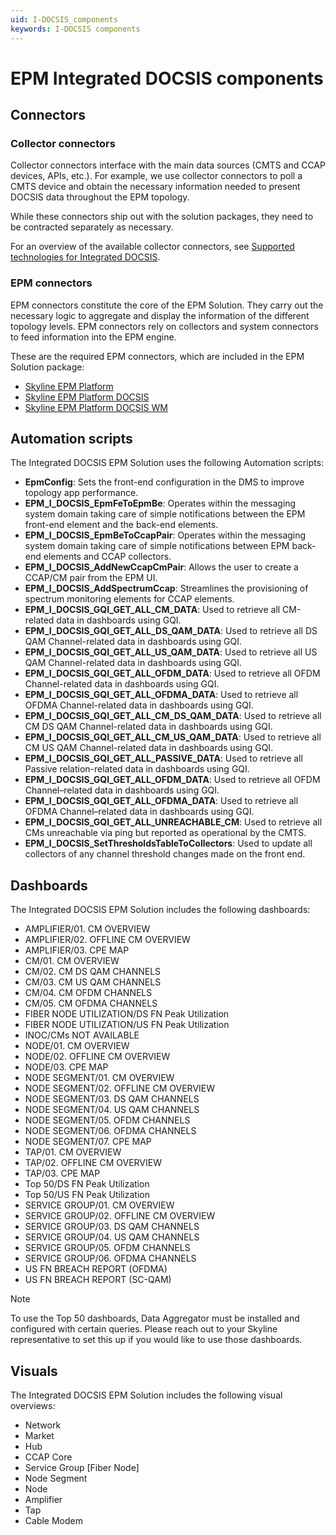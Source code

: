 ```yaml
---
uid: I-DOCSIS_components
keywords: I-DOCSIS components
---
```


# EPM Integrated DOCSIS components

## Connectors

### Collector connectors

Collector connectors interface with the main data sources (CMTS and CCAP devices, APIs, etc.). For example, we use collector connectors to poll a CMTS device and obtain the necessary information needed to present DOCSIS data throughout the EPM topology.

While these connectors ship out with the solution packages, they need to be contracted separately as necessary.

For an overview of the available collector connectors, see [Supported technologies for Integrated DOCSIS](xref:I-DOCSIS_supported_technologies).

### EPM connectors

EPM connectors constitute the core of the EPM Solution. They carry out the necessary logic to aggregate and display the information of the different topology levels. EPM connectors rely on collectors and system connectors to feed information into the EPM engine.

These are the required EPM connectors, which are included in the EPM Solution package:

- [Skyline EPM Platform](https://catalog.dataminer.services/details/f1dc139b-8da7-4607-9ffb-65087610b3ff)
- [Skyline EPM Platform DOCSIS](https://catalog.dataminer.services/details/b175a610-19d0-4281-99cc-359e09a7e859)
- [Skyline EPM Platform DOCSIS WM](https://catalog.dataminer.services/details/302ebc88-3c4b-42e2-bca3-058cc7d015c1)

## Automation scripts

The Integrated DOCSIS EPM Solution uses the following Automation scripts:

- **EpmConfig**: Sets the front-end configuration in the DMS to improve topology app performance.
- **EPM_I_DOCSIS_EpmFeToEpmBe**: Operates within the messaging system domain taking care of simple notifications between the EPM front-end element and the back-end elements.
- **EPM_I_DOCSIS_EpmBeToCcapPair**: Operates within the messaging system domain taking care of simple notifications between EPM back-end elements and CCAP collectors.
- **EPM_I_DOCSIS_AddNewCcapCmPair**: Allows the user to create a CCAP/CM pair from the EPM UI.
- **EPM_I_DOCSIS_AddSpectrumCcap**: Streamlines the provisioning of spectrum monitoring elements for CCAP elements.<!-- RN 42366 -->
- **EPM_I_DOCSIS_GQI_GET_ALL_CM_DATA**: Used to retrieve all CM-related data in dashboards using GQI.
- **EPM_I_DOCSIS_GQI_GET_ALL_DS_QAM_DATA**: Used to retrieve all DS QAM Channel-related data in dashboards using GQI.
- **EPM_I_DOCSIS_GQI_GET_ALL_US_QAM_DATA**: Used to retrieve all US QAM Channel-related data in dashboards using GQI.
- **EPM_I_DOCSIS_GQI_GET_ALL_OFDM_DATA**: Used to retrieve all OFDM Channel-related data in dashboards using GQI.
- **EPM_I_DOCSIS_GQI_GET_ALL_OFDMA_DATA**: Used to retrieve all OFDMA Channel-related data in dashboards using GQI.
- **EPM_I_DOCSIS_GQI_GET_ALL_CM_DS_QAM_DATA**: Used to retrieve all CM DS QAM Channel-related data in dashboards using GQI.
- **EPM_I_DOCSIS_GQI_GET_ALL_CM_US_QAM_DATA**: Used to retrieve all CM US QAM Channel-related data in dashboards using GQI.
- **EPM_I_DOCSIS_GQI_GET_ALL_PASSIVE_DATA**: Used to retrieve all Passive relation-related data in dashboards using GQI.
- **EPM_I_DOCSIS_GQI_GET_ALL_OFDM_DATA**: Used to retrieve all OFDM Channel–related data in dashboards using GQI.
- **EPM_I_DOCSIS_GQI_GET_ALL_OFDMA_DATA**: Used to retrieve all OFDMA Channel–related data in dashboards using GQI.
- **EPM_I_DOCSIS_GQI_GET_ALL_UNREACHABLE_CM**: Used to retrieve all CMs unreachable via ping but reported as operational by the CMTS.
- **EPM_I_DOCSIS_SetThresholdsTableToCollectors**: Used to update all collectors of any channel threshold changes made on the front end.

## Dashboards

The Integrated DOCSIS EPM Solution includes the following dashboards:

- AMPLIFIER/01. CM OVERVIEW
- AMPLIFIER/02. OFFLINE CM OVERVIEW
- AMPLIFIER/03. CPE MAP
- CM/01. CM OVERVIEW
- CM/02. CM DS QAM CHANNELS
- CM/03. CM US QAM CHANNELS
- CM/04. CM OFDM CHANNELS
- CM/05. CM OFDMA CHANNELS
- FIBER NODE UTILIZATION/DS FN Peak Utilization
- FIBER NODE UTILIZATION/US FN Peak Utilization
- INOC/CMs NOT AVAILABLE
- NODE/01. CM OVERVIEW
- NODE/02. OFFLINE CM OVERVIEW
- NODE/03. CPE MAP
- NODE SEGMENT/01. CM OVERVIEW
- NODE SEGMENT/02. OFFLINE CM OVERVIEW
- NODE SEGMENT/03. DS QAM CHANNELS
- NODE SEGMENT/04. US QAM CHANNELS
- NODE SEGMENT/05. OFDM CHANNELS
- NODE SEGMENT/06. OFDMA CHANNELS
- NODE SEGMENT/07. CPE MAP
- TAP/01. CM OVERVIEW
- TAP/02. OFFLINE CM OVERVIEW
- TAP/03. CPE MAP
- Top 50/DS FN Peak Utilization
- Top 50/US FN Peak Utilization
- SERVICE GROUP/01. CM OVERVIEW
- SERVICE GROUP/02. OFFLINE CM OVERVIEW
- SERVICE GROUP/03. DS QAM CHANNELS
- SERVICE GROUP/04. US QAM CHANNELS
- SERVICE GROUP/05. OFDM CHANNELS
- SERVICE GROUP/06. OFDMA CHANNELS
- US FN BREACH REPORT (OFDMA)
- US FN BREACH REPORT (SC-QAM)

> [!NOTE]
> To use the Top 50 dashboards, Data Aggregator must be installed and configured with certain queries. Please reach out to your Skyline representative to set this up if you would like to use those dashboards.

## Visuals

The Integrated DOCSIS EPM Solution includes the following visual overviews:

- Network
- Market
- Hub
- CCAP Core
- Service Group [Fiber Node]
- Node Segment
- Node
- Amplifier
- Tap
- Cable Modem
